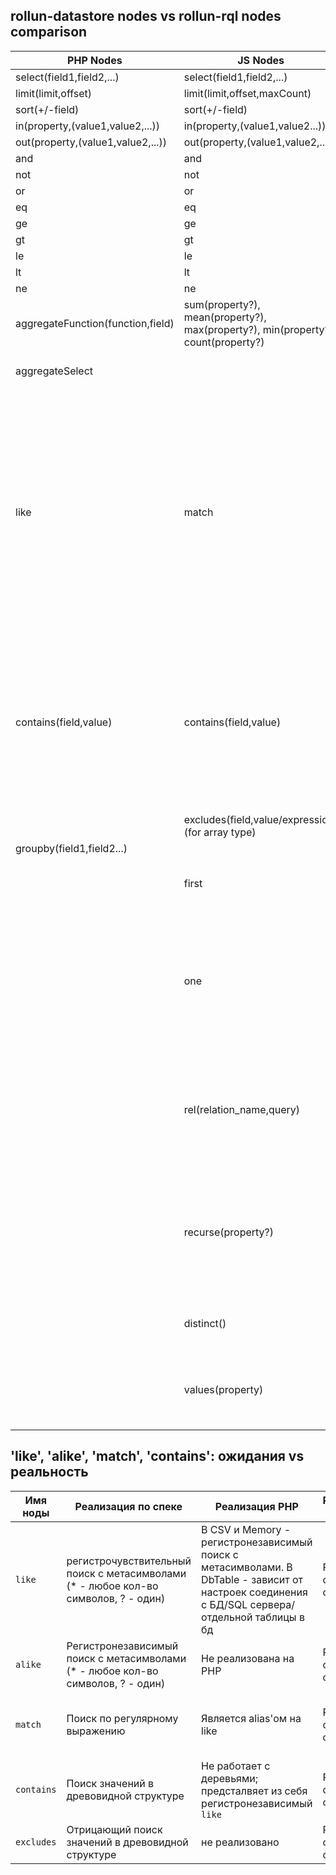 ## rollun-datastore nodes vs rollun-rql nodes comparison
| PHP Nodes | JS Nodes |comment|
|-----------|----------|-------|
| select(field1,field2,...) | select(field1,field2,...)|
| limit(limit,offset) | limit(limit,offset,maxCount) |
| sort(+/-field) | sort(+/-field)|
| in(property,(value1,value2,...)) | in(property,(value1,value2...))|
| out(property,(value1,value2,...)) |out(property,(value1,value2,...))|
| and | and|
| not | not|
| or | or |
| eq | eq |
| ge | ge |
| gt | gt |
| le | le |
| lt | lt |
| ne | ne |
| aggregateFunction(function,field) | sum(property?), mean(property?), max(property?), min(property?), count(property?)|
| aggregateSelect ||Select with another name
| like | match | Searches for exact value. 'match' explicitly converts to 'like' when working with rollun-datastore. Upper- and lowercase search in rollun-datastore depends on configuration of sql server which host the db.
| contains(field,value) | contains(field,value) | Searches for sequence of characters in value. Upper- and lowercase search in rollun-datastore depends on configuration of sql server which host the db.
||excludes(field,value/expression) (for array type)|
|groupby(field1,field2...) ||
||first| first record of the query's result set
||one| first and only record of the query's result set, or produces an error if the query's result set has more or less than one record in it.
||rel(relation_name,query)| Applies the provided query against the linked data of the provided relation name.
||recurse(property?) | Recursively searches, looking in children of the object as objects in arrays in the given property value
||distinct() | result set with duplicates removed
||values(property) | Returns an array of the given property value for each object

## 'like', 'alike', 'match', 'contains': ожидания vs реальность

| Имя ноды | Реализация по спеке | Реализация PHP | Реализация JS |Комментарии|
|----------|---------------------|----------------|---------------|-----------|
|`like`|регистрочувствительный поиск с метасимволами (* - любое кол-во символов, ? - один)|В CSV и Memory - регистронезависимый поиск с метасимволами. В DbTable - зависит от настроек соединения с БД/SQL сервера/отдельной таблицы в бд|Работает согласно спеке |DbTable datastore возвращает цифры в виде строк, а CSV/Memory - в виде цифр
|`alike`|Регистронезависимый поиск с метасимволами (* - любое кол-во символов, ? - один)|Не реализована на PHP|Работает согласно спеке |
|`match`|Поиск по регулярному выражению|Является alias'ом на like|Работает согласно спеке | В скором времени нода будет обьявлена нежелательной
|`contains`|Поиск значений в древовидной структуре|Не работает с деревьями; предсталвяет из себя регистронезависимый `like`|Работает согласно спеке |
|`excludes`|Отрицающий поиск значений в древовидной структуре|не реализовано|Работает согласно спеке |